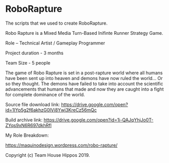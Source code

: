 # RoboRapture
The scripts that we used to create RoboRapture.


Robo Rapture is a Mixed Media Turn-Based Inifinte Runner Strategy Game.

Role – Technical Artist / Gameplay Programmer

Project duration - 3 months

Team Size - 5 people

The game of Robo Rapture is set in a post-rapture world where all humans have been sent up into heaven and demons have now ruled the world… Or so they thought. The demons have failed to take into account the scientific advancements that humans that made and now they are caught into a fight for complete dominance of the world.

Source file download link: https://drive.google.com/open?id=1IYp5g2f6akhzG0IVi8Ywj3KreCz56mQc

Build archive link: https://drive.google.com/open?id=1i-QAJqYhjJo0T-ZYqs9xN6R697dkhRfl

My Role Breakdown:

https://maquinodesign.wordpress.com/robo-rapture/



Copyright (c) Team House Hippos 2019.
